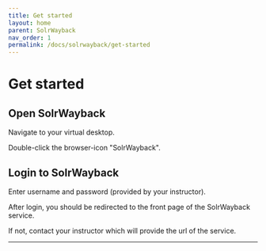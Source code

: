 ```yaml
---
title: Get started
layout: home
parent: SolrWayback
nav_order: 1
permalink: /docs/solrwayback/get-started
---
```


# Get started

## Open SolrWayback
Navigate to your virtual desktop.

Double-click the browser-icon "SolrWayback".

## Login to SolrWayback
Enter username and password (provided by your instructor).

After login, you should be redirected to the front page of the SolrWayback service.

If not, contact your instructor which will provide the url of the service.

----

